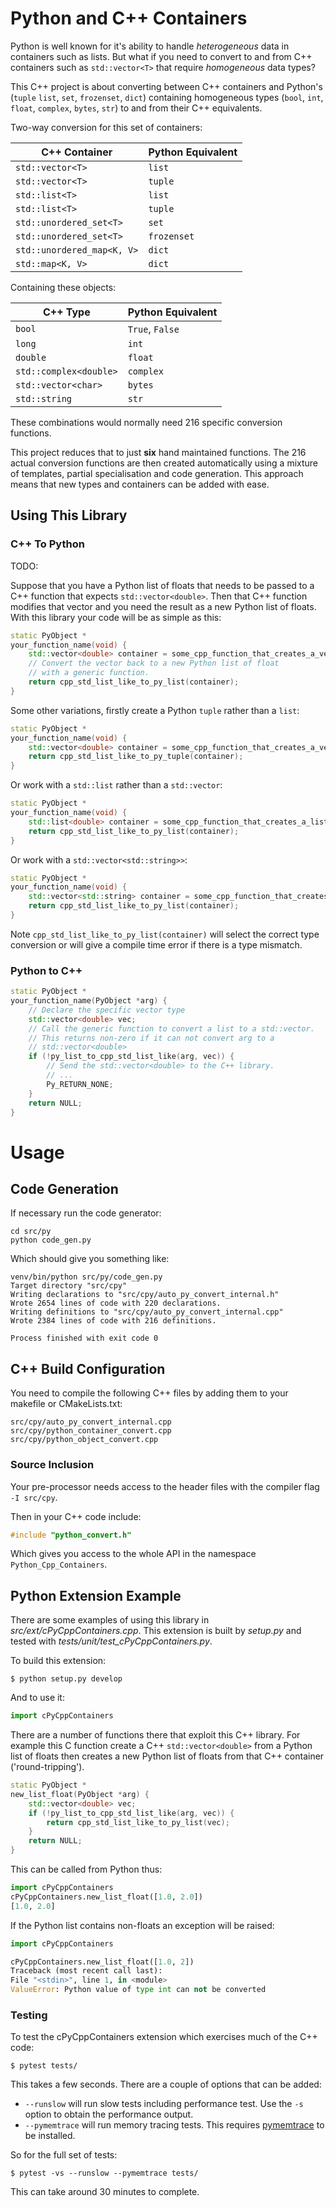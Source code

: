 # Python and C++ Containers

Python is well known for it's ability to handle *heterogeneous* data in containers such as lists.
But what if you need to convert to and from C++ containers such as ``std::vector<T>`` that require *homogeneous* data types?


This C++ project is about converting between C++ containers and Python's (`tuple`  ``list``, ``set``, ``frozenset``, ``dict``) containing
homogeneous types (``bool``, ``int``, ``float``, ``complex``, ``bytes``, ``str``) to and from their C++ equivalents.

Two-way conversion for this set of containers:

| C++ Container              | Python Equivalent |
|----------------------------|-------------------|
| `std::vector<T>`           | `list`            |
| `std::vector<T>`           | `tuple`           |
| `std::list<T>`             | `list`            |
| `std::list<T>`             | `tuple`           |
| `std::unordered_set<T>`    | `set`             |
| `std::unordered_set<T>`    | `frozenset`       |
| `std::unordered_map<K, V>` | `dict`            |
| `std::map<K, V>`           | `dict`            |

Containing these objects:

| C++ Type                 | Python Equivalent  |
|--------------------------|---------------------|
| ``bool``                 | ``True``, ``False`` |
| ``long``                 | ``int``             |
| ``double``               | ``float``           |
| ``std::complex<double>`` | ``complex``         |
| ``std::vector<char>``    | ``bytes``           |
| ``std::string``          | ``str``             |

These combinations would normally need 216 specific conversion
functions.

This project reduces that to just **six** hand maintained functions.
The 216 actual conversion functions are then created automatically
using a mixture of templates, partial specialisation and code generation.
This approach means that new types and containers can be added with ease.

## Using This Library

### C++ To Python

TODO:

Suppose that you have a Python list of floats that needs to be passed to a C++ function that expects `std::vector<double>`.
Then that C++ function modifies that vector and you need the result as a new Python list of floats.
With this library your code will be as simple as this:

```c++
static PyObject *
your_function_name(void) {
    std::vector<double> container = some_cpp_function_that_creates_a_vector();
    // Convert the vector back to a new Python list of float
    // with a generic function.
    return cpp_std_list_like_to_py_list(container);
}
```

Some other variations, firstly create a Python `tuple` rather than a `list`:

```c++
static PyObject *
your_function_name(void) {
    std::vector<double> container = some_cpp_function_that_creates_a_vector();
    return cpp_std_list_like_to_py_tuple(container);
}
```

Or work with a `std::list` rather than a `std::vector`:

```c++
static PyObject *
your_function_name(void) {
    std::list<double> container = some_cpp_function_that_creates_a_list();
    return cpp_std_list_like_to_py_list(container);
}
```

Or work with a `std::vector<std::string>>`:

```c++
static PyObject *
your_function_name(void) {
    std::vector<std::string> container = some_cpp_function_that_creates_a_vector();
    return cpp_std_list_like_to_py_list(container);
}
```

Note `cpp_std_list_like_to_py_list(container)` will select the correct type conversion or will give
a compile time error if there is a type mismatch.

### Python to C++

```c++
static PyObject *
your_function_name(PyObject *arg) {
    // Declare the specific vector type
    std::vector<double> vec;
    // Call the generic function to convert a list to a std::vector.
    // This returns non-zero if it can not convert arg to a
    // std::vector<double> 
    if (!py_list_to_cpp_std_list_like(arg, vec)) {
        // Send the std::vector<double> to the C++ library.
        // ...
        Py_RETURN_NONE;
    }
    return NULL;
}
```

# Usage

## Code Generation

If necessary run the code generator:


```shell
cd src/py
python code_gen.py
```

Which should give you something like:

```shell
venv/bin/python src/py/code_gen.py
Target directory "src/cpy"
Writing declarations to "src/cpy/auto_py_convert_internal.h"
Wrote 2654 lines of code with 220 declarations.
Writing definitions to "src/cpy/auto_py_convert_internal.cpp"
Wrote 2384 lines of code with 216 definitions.

Process finished with exit code 0
```

## C++ Build Configuration

You need to compile the following C++ files by adding them to your makefile or CMakeLists.txt:

```text
src/cpy/auto_py_convert_internal.cpp
src/cpy/python_container_convert.cpp
src/cpy/python_object_convert.cpp
```

### Source Inclusion

Your pre-processor needs access to the header files with the compiler flag ``-I src/cpy``.

Then in your C++ code include:

```c++
#include "python_convert.h"
```

Which gives you access to the whole API in the namespace ``Python_Cpp_Containers``.

## Python Extension Example

There are some examples of using this library in *src/ext/cPyCppContainers.cpp*.
This extension is built by *setup.py* and tested with *tests/unit/test_cPyCppContainers.py*.

To build this extension:

```shell
$ python setup.py develop
```

And to use it:

```python
import cPyCppContainers
```

There are a number of functions there that exploit this C++ library.
For example this C function create a C++ ``std::vector<double>`` from a Python list of
floats then creates a new Python list of floats from that C++ container ('round-tripping').

```c++
static PyObject *
new_list_float(PyObject *arg) {
    std::vector<double> vec;
    if (!py_list_to_cpp_std_list_like(arg, vec)) {
        return cpp_std_list_like_to_py_list(vec);
    }
    return NULL;
}
```

This can be called from Python thus:

```python
import cPyCppContainers
cPyCppContainers.new_list_float([1.0, 2.0])
[1.0, 2.0]
```

If the Python list contains non-floats an exception will be raised:

```python
import cPyCppContainers

cPyCppContainers.new_list_float([1.0, 2])
Traceback (most recent call last):
File "<stdin>", line 1, in <module>
ValueError: Python value of type int can not be converted
```

### Testing

To test the cPyCppContainers extension which exercises much of the C++ code:

```shell
$ pytest tests/
```

This takes a few seconds.
There are a couple of options that can be added:

* ``--runslow`` will run slow tests including performance test. Use the ``-s`` option to obtain the performance output.
* ``--pymemtrace`` will run memory tracing tests. This requires [pymemtrace](https://pypi.org/project/pymemtrace/) to be installed.

So for the full set of tests:

``` shell
$ pytest -vs --runslow --pymemtrace tests/
```

This can take around 30 minutes to complete.
